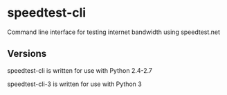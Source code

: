 # speedtest-cli

Command line interface for testing internet bandwidth using speedtest.net

## Versions

speedtest-cli is written for use with Python 2.4-2.7

speedtest-cli-3 is written for use with Python 3